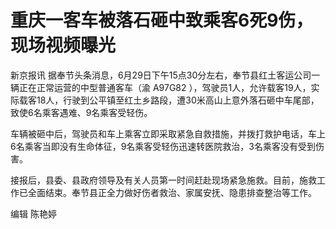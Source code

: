 

# 重庆一客车被落石砸中致乘客6死9伤，现场视频曝光

新京报讯 据奉节头条消息，6月29日下午15点30分左右，奉节县红土客运公司一辆正在正常运营的中型普通客车（渝 A97G82
），驾驶员1人，允许载客19人，实际载客18人，行驶到公平镇至红土乡路段，遭30米高山上意外落石砸中车尾部，致使6名乘客遇难、9名乘客受轻伤。

车辆被砸中后，驾驶员和车上乘客立即采取紧急自救措施，并拨打救护电话，车上6名乘客当即没有生命体征，9名乘客受轻伤迅速转医院救治，3名乘客没有受到伤害。

接报后，县委、县政府领导及有关人员第一时间赶赴现场紧急施救。目前，施救工作已全面结束。奉节县正全力做好伤者救治、家属安抚、隐患排查整治等工作。

编辑 陈艳婷

